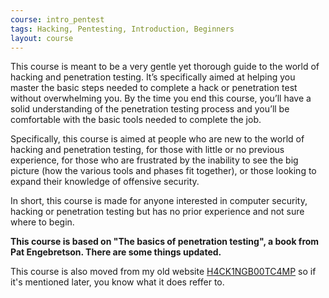 ```yaml
---
course: intro_pentest
tags: Hacking, Pentesting, Introduction, Beginners
layout: course
---
```


This course is meant to be a very gentle yet thorough guide to the world of hacking and penetration testing. It’s specifically aimed at helping you master the basic steps needed to complete a hack or penetration test without overwhelming you. By the time you end this course, you’ll have a solid understanding of the penetration testing process and you’ll be comfortable with the basic tools needed to complete the job.

Specifically, this course is aimed at people who are new to the world of hacking and penetration testing, for those with little or no previous experience, for those who are frustrated by the inability to see the big picture (how the various tools and phases fit together), or those looking to expand their knowledge of offensive security.

In short, this course is made for anyone interested in computer security, hacking or penetration testing but has no prior experience and not sure where to begin.

**This course is based on "The basics of penetration testing", a book from Pat
Engebretson. There are some things updated.**

This course is also moved from my old website
[H4CK1NGB00TC4MP](https://h4ck1ngb00tc4mp.gq) so if it's mentioned later, you
know what it does reffer to.
